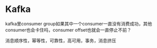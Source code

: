 # Kafka

kafka里consumer group如果其中一个consumer一直没有消费成功，其他consumer也会卡住吗，consumer offset也就会一直停止不前？

消息顺序性，幂等性，可靠性，高可用，事务，消息挤压

